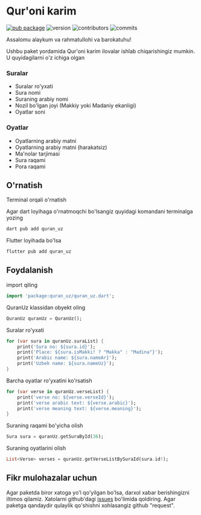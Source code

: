 # Qur'oni karim

[![pub package](https://img.shields.io/pub/v/quran_uz.svg)](https://pub.dev/packages/quran_uz)
![version](https://img.shields.io/badge/version-1.2.3-blue)
![contributors](https://img.shields.io/github/contributors/MirrikhOpenSource/quran_uz)
![commits](https://img.shields.io/github/commit-activity/m/MirrikhOpenSource/quran_uz)

Assalomu alaykum va rahmatullohi va barokatuhu!

Ushbu paket yordamida Qur'oni karim ilovalar ishlab chiqarishingiz mumkin.
U quyidagilarni o'z ichiga olgan

### Suralar
* Suralar ro'yxati
* Sura nomi
* Suraning arabiy nomi
* Nozil bo'lgan joyi (Makkiy yoki Madaniy ekanligi)
* Oyatlar soni

### Oyatlar
* Oyatlarning arabiy matni 
* Oyatlarning arabiy matni (harakatsiz)
* Ma'nolar tarjimasi
* Sura raqami
* Pora raqami

## O'rnatish

Terminal orqali o'rnatish

Agar dart loyihaga o'rnatmoqchi bo'lsangiz quyidagi komandani terminalga yozing

```dart
dart pub add quran_uz
```

Flutter loyihada bo'lsa
```dart
flutter pub add quran_uz
```
## Foydalanish

import qiling

```dart
import 'package:quran_uz/quran_uz.dart';
```

QuranUz klassidan obyekt oling

```dart
QuranUz quranUz = QuranUz();
```
Suralar ro'yxati

```dart
for (var sura in quranUz.suraList) {
    print('Sura no: ${sura.id}');
    print('Place: ${sura.isMakki! ? "Makka" : "Madina"}');
    print('Arabic name: ${sura.nameAr}');
    print('Uzbek name: ${sura.nameUz}');
}
```

Barcha oyatlar ro'yxatini ko'rsatish

```dart
for (var verse in quranUz.verseList) {
    print('verse no: ${verse.verseId}');
    print('verse arabic text: ${verse.arabic}');
    print('verse meaning text: ${verse.meaning}');
}
```

Suraning raqami bo'yicha olish

```dart
Sura sura = quranUz.getSuraById(36);
```

Suraning oyatlarini olish
```dart
List<Verse> verses = quranUz.getVerseListBySuraId(sura.id!);
```

## Fikr mulohazalar uchun

Agar paketda biror xatoga yo'l qo'yilgan bo'lsa, darxol xabar berishingizni iltimos qilamiz. Xatolarni github'dagi [issues](https://github.com/MirrikhOpenSource/quran_uz/issues/new) bo'limida qoldiring. Agar paketga qandaydir qulaylik qo'shishni xohlasangiz github "request".





